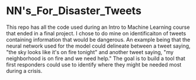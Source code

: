 # NN's_For_Disaster_Tweets

This repo has all the code used during an Intro to Machine Learning course that ended in a final project. I chose to do mine on identificaiton of tweets containing 
information that would be dangerous. An example being that the neural network used for the model could delineate between a tweet saying, "the sky looks like it's on fire 
tonight" and another tweet saying, "my neighborhood is on fire and we need help." The goal is to build a tool that first responders could use to identify where 
they might be needed most during a crisis. 

